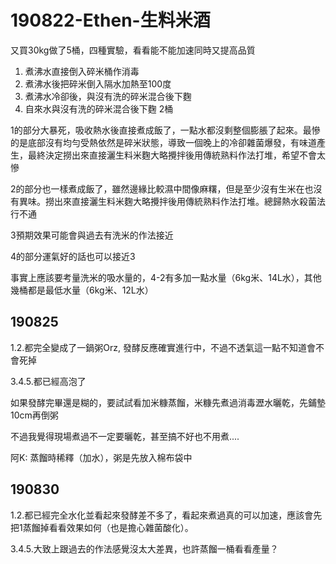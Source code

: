 # 190822-Ethen-生料米酒

又買30kg做了5桶，四種實驗，看看能不能加速同時又提高品質

1. 煮沸水直接倒入碎米桶作消毒
2. 煮沸水後把碎米倒入隔水加熱至100度
3. 煮沸水冷卻後，與沒有洗的碎米混合後下麴
4. 自來水與沒有洗的碎米混合後下麴 2桶

1的部分大暴死，吸收熱水後直接煮成飯了，一點水都沒剩整個膨脹了起來。最慘的是底部沒有均勻受熱依然是碎米狀態，導致一個晚上的冷卻雜菌爆發，有味道產生，最終決定撈出來直接灑生料米麴大略攪拌後用傳統熟料作法打堆，希望不會太慘

2的部分也一樣煮成飯了，雖然邊緣比較濕中間像麻糬，但是至少沒有生米在也沒有異味。撈出來直接灑生料米麴大略攪拌後用傳統熟料作法打堆。總歸熱水殺菌法行不通

3預期效果可能會與過去有洗米的作法接近

4的部分運氣好的話也可以接近3

事實上應該要考量洗米的吸水量的，4-2有多加一點水量（6kg米、14L水），其他幾桶都是最低水量（6kg米、12L水）

## 190825

1.2.都完全變成了一鍋粥Orz, 發酵反應確實進行中，不過不透氣這一點不知道會不會死掉

3.4.5.都已經高泡了

如果發酵完畢還是糊的，要試試看加米糠蒸餾，米糠先煮過消毒瀝水曬乾，先鋪墊10cm再倒粥

不過我覺得現場煮過不一定要曬乾，甚至搞不好也不用煮....

阿K: 蒸餾時稀釋（加水），粥是先放入棉布袋中

## 190830

1.2.都已經完全水化並看起來發酵差不多了，看起來煮過真的可以加速，應該會先把1蒸餾掉看看效果如何（也是擔心雜菌酸化）。

3.4.5.大致上跟過去的作法感覺沒太大差異，也許蒸餾一桶看看產量？